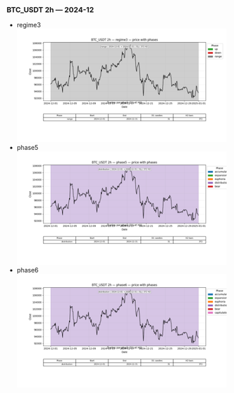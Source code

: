 ### BTC_USDT 2h — 2024-12

- regime3
![BTC_USDT_2h_regime3_2024-12_phase_price.png](outputs/fourier/phase_monthly/BTC_USDT/2h/2024/2024-12/BTC_USDT_2h_regime3_2024-12_phase_price.png)
- phase5
![BTC_USDT_2h_phase5_2024-12_phase_price.png](outputs/fourier/phase_monthly/BTC_USDT/2h/2024/2024-12/BTC_USDT_2h_phase5_2024-12_phase_price.png)
- phase6
![BTC_USDT_2h_phase6_2024-12_phase_price.png](outputs/fourier/phase_monthly/BTC_USDT/2h/2024/2024-12/BTC_USDT_2h_phase6_2024-12_phase_price.png)